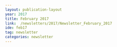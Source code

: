```yaml
---
layout: publication-layout
year: 2017
title: February 2017
link:  /newsletters/2017/Newsletter_February_2017
ide: feb17
tag: newsletter
categories: newsletter
---
```


